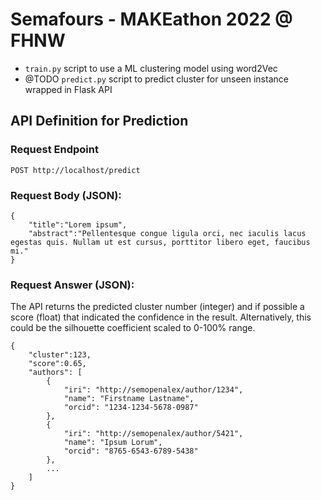 # Semafours - MAKEathon 2022 @ FHNW


 - ```train.py``` script to use a ML clustering model using word2Vec
 - @TODO ```predict.py``` script to predict cluster for unseen instance wrapped in Flask API

 
## API Definition for Prediction

### Request Endpoint

```POST http://localhost/predict```

### Request Body (JSON):

```
{
    "title":"Lorem ipsum",
    "abstract":"Pellentesque congue ligula orci, nec iaculis lacus egestas quis. Nullam ut est cursus, porttitor libero eget, faucibus mi."
}
```

### Request Answer (JSON):

The API returns the predicted cluster number (integer) and if possible a score (float) that indicated the confidence in the result. Alternatively, this could be the silhouette coefficient scaled to 0-100% range.

```
{
    "cluster":123,
    "score":0.65,
    "authors": [
        {
            "iri": "http://semopenalex/author/1234",
            "name": "Firstname Lastname",
            "orcid": "1234-1234-5678-0987"
        },
        { 
            "iri": "http://semopenalex/author/5421",
            "name": "Ipsum Lorum",
            "orcid": "8765-6543-6789-5438"
        },
        ...
    ]
}
```

